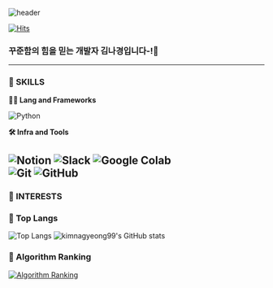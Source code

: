 ![header](https://capsule-render.vercel.app/api?type=waving&height=275&color=gradient&text=Hi-✌️&textBg=false&fontSize=86&fontAlignY=42)

[![Hits](https://hits.seeyoufarm.com/api/count/incr/badge.svg?url=https%3A%2F%2Fgithub.com%2Fkimnagyeong99%2Fhit-counter&count_bg=%23D2F2BA&title_bg=%2394C9DE&icon=&icon_color=%23E7E7E7&title=%EB%B0%A9%EB%AC%B8%EC%9E%90+%EC%88%98&edge_flat=false)](https://hits.seeyoufarm.com)

### 꾸준함의 힘을 믿는 개발자 김나경입니다-!🙂 ###

---

### 🦾 SKILLS 

**🧑‍💻 Lang and Frameworks**

![Python](https://img.shields.io/badge/python-3776AB.svg?&style=for-the-badge&logo=python&logoColor=white) 

**🛠️ Infra and Tools**

![Notion](https://img.shields.io/badge/notion-000000.svg?&style=for-the-badge&logo=notion&logoColor=white) ![Slack](https://img.shields.io/badge/slack-4A154B.svg?&style=for-the-badge&logo=slack&logoColor=white) ![Google Colab](https://img.shields.io/badge/googlecolab-F9AB00.svg?&style=for-the-badge&logo=googlecolab&logoColor=white) </br>
![Git](https://img.shields.io/badge/git-F05032.svg?&style=for-the-badge&logo=git&logoColor=white) ![GitHub](https://img.shields.io/badge/github-181717.svg?&style=for-the-badge&logo=github&logoColor=white) 
---
### 🌟 INTERESTS




### 🚌 Top Langs
![Top Langs](https://github-readme-stats.vercel.app/api/top-langs/?username=kimnagyeong99&layout=compact)
![kimnagyeong99's GitHub stats](https://github-readme-stats.vercel.app/api?username=anuraghazra&show_icons=true&theme=synthwave)

### 🚩 Algorithm Ranking
[![Algorithm Ranking](https://mazassumnida.wtf/api/v2/generate_badge?boj=meruddl)](https://solved.ac/profile/meruddl)


